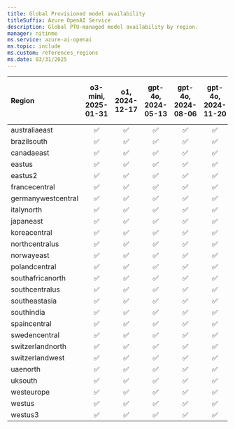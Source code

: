 ```yaml
---
title: Global Provisioned model availability
titleSuffix: Azure OpenAI Service
description: Global PTU-managed model availability by region.
manager: nitinme
ms.service: azure-ai-openai
ms.topic: include
ms.custom: references_regions
ms.date: 03/31/2025
---
```


| **Region**     | **o3-mini**, **2025-01-31**   | **o1**, **2024-12-17**   | **gpt-4o**, **2024-05-13**   | **gpt-4o**, **2024-08-06**   | **gpt-4o**, **2024-11-20**   | **gpt-4o-mini**, **2024-07-18**   |
|:-------------------|:---------------------------:|:----------------------:|:--------------------------:|:--------------------------:|:--------------------------:|:-------------------------------:|
| australiaeast      | ✅                        | ✅                   | ✅                       | ✅                       | ✅                       | ✅                            |
| brazilsouth        | ✅                        | ✅                   | ✅                       | ✅                       | ✅                       | ✅                            |
| canadaeast         | ✅                        | ✅                   | ✅                       | ✅                       | ✅                       | ✅                            |
| eastus             | ✅                        | ✅                   | ✅                       | ✅                       | ✅                       | ✅                            |
| eastus2            | ✅                        | ✅                   | ✅                       | ✅                       | ✅                       | ✅                            |
| francecentral      | ✅                        | ✅                   | ✅                       | ✅                       | ✅                       | ✅                            |
| germanywestcentral | ✅                        | ✅                   | ✅                       | ✅                       | ✅                       | ✅                            |
| italynorth         | ✅                        | ✅                   | ✅                       | ✅                       | ✅                       | ✅                            |
| japaneast          | ✅                        | ✅                   | ✅                       | ✅                       | ✅                       | ✅                            |
| koreacentral       | ✅                        | ✅                   | ✅                       | ✅                       | ✅                       | ✅                            |
| northcentralus     | ✅                        | ✅                   | ✅                       | ✅                       | ✅                       | ✅                            |
| norwayeast         | ✅                        | ✅                   | ✅                       | ✅                       | ✅                       | ✅                            |
| polandcentral      | ✅                        | ✅                   | ✅                       | ✅                       | ✅                       | ✅                            |
| southafricanorth   | ✅                        | ✅                   | ✅                       | ✅                       | ✅                       | ✅                            |
| southcentralus     | ✅                        | ✅                   | ✅                       | ✅                       | ✅                       | ✅                            |
| southeastasia      | ✅                        | ✅                   | ✅                       | ✅                       | ✅                       | ✅                            |
| southindia         | ✅                        | ✅                   | ✅                       | ✅                       | ✅                       | ✅                            |
| spaincentral       | ✅                        | ✅                   | ✅                       | ✅                       | ✅                       | ✅                            |
| swedencentral      | ✅                        | ✅                   | ✅                       | ✅                       | ✅                       | ✅                            |
| switzerlandnorth   | ✅                        | ✅                   | ✅                       | ✅                       | ✅                       | ✅                            |
| switzerlandwest    | ✅                        | ✅                   | ✅                       | ✅                       | ✅                       | ✅                            |
| uaenorth           | ✅                        | ✅                   | ✅                       | ✅                       | ✅                       | ✅                            |
| uksouth            | ✅                        | ✅                   | ✅                       | ✅                       | ✅                       | ✅                            |
| westeurope         | ✅                        | ✅                   | ✅                       | ✅                       | ✅                       | ✅                            |
| westus             | ✅                        | ✅                   | ✅                       | ✅                       | ✅                       | ✅                            |
| westus3            | ✅                        | ✅                   | ✅                       | ✅                       | ✅                       | ✅                            |